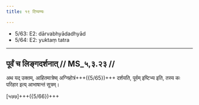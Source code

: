 ```yaml
---
title: १९ टिप्पण्यः

---
```

- 5/63: E2: dārvabhyādadhyād
- 5/64: E2: yuktaṃ tatra

____________________________________________


## पूर्वं च लिङ्गदर्शनात् // MS_५,३.२३ //

अथ यद् उक्तम्, आहितमात्रेष्व् अग्निहोत्रं+++({5/65})+++ दर्शयति, पूर्वम् इष्टिभ्य इति, तस्य कः परिहार इत्य् आभाषान्तं सूत्रम्।

[५७७]+++({5/66})+++
